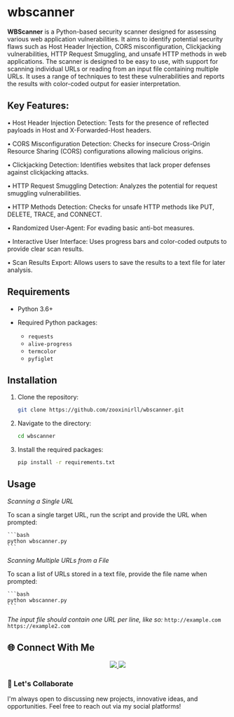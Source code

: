 # wbscanner

**WBScanner** is a Python-based security scanner designed for assessing various web application vulnerabilities. It aims to identify potential security flaws such as Host Header Injection, CORS misconfiguration, Clickjacking vulnerabilities, HTTP Request Smuggling, and unsafe HTTP methods in web applications. The scanner is designed to be easy to use, with support for scanning individual URLs or reading from an input file containing multiple URLs. It uses a range of techniques to test these vulnerabilities and reports the results with color-coded output for easier interpretation.

## Key Features:

• Host Header Injection Detection: Tests for the presence of reflected payloads in Host and X-Forwarded-Host headers.

• CORS Misconfiguration Detection: Checks for insecure Cross-Origin Resource Sharing (CORS) configurations allowing malicious origins.

• Clickjacking Detection: Identifies websites that lack proper defenses against clickjacking attacks.

• HTTP Request Smuggling Detection: Analyzes the potential for request smuggling vulnerabilities.

• HTTP Methods Detection: Checks for unsafe HTTP methods like PUT, DELETE, TRACE, and CONNECT.

• Randomized User-Agent: For evading basic anti-bot measures.

• Interactive User Interface: Uses progress bars and color-coded outputs to provide clear scan results.

• Scan Results Export: Allows users to save the results to a text file for later analysis.


## Requirements

- Python 3.6+
- Required Python packages:

  - `requests`
  - `alive-progress`
  - `termcolor`
  - `pyfiglet`

## Installation

1. Clone the repository:
    ```bash
    git clone https://github.com/zooxinirll/wbscanner.git
    ```
2. Navigate to the directory:
    ```bash
    cd wbscanner 
    ```
3. Install the required packages:
    ```bash
    pip install -r requirements.txt
    ```



## Usage

*Scanning a Single URL*

To scan a single target URL, run the script and provide the URL when prompted:

    ```bash
    python wbscanner.py
    ```

*Scanning Multiple URLs from a File*

To scan a list of URLs stored in a text file, provide the file name when prompted:

    ```bash
    python wbscanner.py
    ```

*The input file should contain one URL per line, like so:*
     ```
     http://example.com
     https://example2.com
     ```


## 🌐 Connect With Me
<p align="center"> <a href="https://github.com/zooxinirll" target="_blank"> <img src="https://img.shields.io/badge/GitHub-000?style=for-the-badge&logo=github&logoColor=white" /> </a> <a href="https://www.instagram.com/h3r.10c4lh0st.07?igsh=MTRqcGNsdmN3a2FyaA==" target="_blank"> <img src="https://img.shields.io/badge/Instagram-E4405F?style=for-the-badge&logo=instagram&logoColor=white" /> </a></p>

### 🧠 Let's Collaborate
I'm always open to discussing new projects, innovative ideas, and opportunities. Feel free to reach out via my social platforms!

